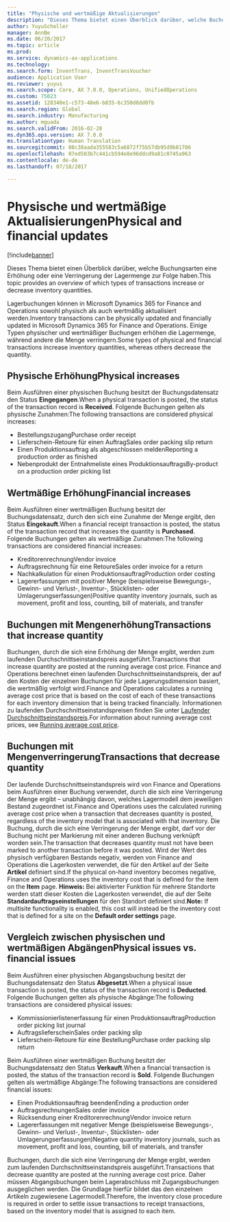 ```yaml
---
title: "Physische und wertmäßige Aktualisierungen"
description: "Dieses Thema bietet einen Überblick darüber, welche Buchungsarten eine Erhöhung oder eine Verringerung der Lagermenge zur Folge haben."
author: YuyuScheller
manager: AnnBe
ms.date: 06/20/2017
ms.topic: article
ms.prod: 
ms.service: dynamics-ax-applications
ms.technology: 
ms.search.form: InventTrans, InventTransVoucher
audience: Application User
ms.reviewer: yuyus
ms.search.scope: Core, AX 7.0.0, Operations, UnifiedOperations
ms.custom: 75023
ms.assetid: 128340e1-c573-48e6-b835-6c350d8dd0fb
ms.search.region: Global
ms.search.industry: Manufacturing
ms.author: mguada
ms.search.validFrom: 2016-02-28
ms.dyn365.ops.version: AX 7.0.0
ms.translationtype: Human Translation
ms.sourcegitcommit: 08c38aada355583c5a6872f75b57db95d9b81786
ms.openlocfilehash: 07ed503b7c441cb594e8e96ddcd9a81c0745a963
ms.contentlocale: de-de
ms.lasthandoff: 07/18/2017

---
```


# <a name="physical-and-financial-updates"></a><span data-ttu-id="6800f-103">Physische und wertmäßige Aktualisierungen</span><span class="sxs-lookup"><span data-stu-id="6800f-103">Physical and financial updates</span></span>

[!include[banner](../includes/banner.md)]


<span data-ttu-id="6800f-104">Dieses Thema bietet einen Überblick darüber, welche Buchungsarten eine Erhöhung oder eine Verringerung der Lagermenge zur Folge haben.</span><span class="sxs-lookup"><span data-stu-id="6800f-104">This topic provides an overview of which types of transactions increase or decrease inventory quantities.</span></span> 

<span data-ttu-id="6800f-105">Lagerbuchungen können in Microsoft Dynamics 365 for Finance and Operations sowohl physisch als auch wertmäßig aktualisiert werden.</span><span class="sxs-lookup"><span data-stu-id="6800f-105">Inventory transactions can be physically updated and financially updated in Microsoft Dynamics 365 for Finance and Operations.</span></span> <span data-ttu-id="6800f-106">Einige Typen physischer und wertmäßiger Buchungen erhöhen die Lagermenge, während andere die Menge verringern.</span><span class="sxs-lookup"><span data-stu-id="6800f-106">Some types of physical and financial transactions increase inventory quantities, whereas others decrease the quantity.</span></span>

## <a name="physical-increases"></a><span data-ttu-id="6800f-107">Physische Erhöhung</span><span class="sxs-lookup"><span data-stu-id="6800f-107">Physical increases</span></span>
<span data-ttu-id="6800f-108">Beim Ausführen einer physischen Buchung besitzt der Buchungsdatensatz den Status **Eingegangen**.</span><span class="sxs-lookup"><span data-stu-id="6800f-108">When a physical transaction is posted, the status of the transaction record is **Received**.</span></span> <span data-ttu-id="6800f-109">Folgende Buchungen gelten als physische Zunahmen:</span><span class="sxs-lookup"><span data-stu-id="6800f-109">The following transactions are considered physical increases:</span></span>

-   <span data-ttu-id="6800f-110">Bestellungszugang</span><span class="sxs-lookup"><span data-stu-id="6800f-110">Purchase order receipt</span></span>
-   <span data-ttu-id="6800f-111">Lieferschein-Retoure für einen Auftrag</span><span class="sxs-lookup"><span data-stu-id="6800f-111">Sales order packing slip return</span></span>
-   <span data-ttu-id="6800f-112">Einen Produktionsauftrag als abgeschlossen melden</span><span class="sxs-lookup"><span data-stu-id="6800f-112">Reporting a production order as finished</span></span>
-   <span data-ttu-id="6800f-113">Nebenprodukt der Entnahmeliste eines Produktionsauftrags</span><span class="sxs-lookup"><span data-stu-id="6800f-113">By-product on a production order picking list</span></span>

## <a name="financial-increases"></a><span data-ttu-id="6800f-114">Wertmäßige Erhöhung</span><span class="sxs-lookup"><span data-stu-id="6800f-114">Financial increases</span></span>
<span data-ttu-id="6800f-115">Beim Ausführen einer wertmäßigen Buchung besitzt der Buchungsdatensatz, durch den sich eine Zunahme der Menge ergibt, den Status **Eingekauft**.</span><span class="sxs-lookup"><span data-stu-id="6800f-115">When a financial receipt transaction is posted, the status of the transaction record that increases the quantity is **Purchased**.</span></span> <span data-ttu-id="6800f-116">Folgende Buchungen gelten als wertmäßige Zunahmen:</span><span class="sxs-lookup"><span data-stu-id="6800f-116">The following transactions are considered financial increases:</span></span>

-   <span data-ttu-id="6800f-117">Kreditorenrechnung</span><span class="sxs-lookup"><span data-stu-id="6800f-117">Vendor invoice</span></span>
-   <span data-ttu-id="6800f-118">Auftragsrechnung für eine Retoure</span><span class="sxs-lookup"><span data-stu-id="6800f-118">Sales order invoice for a return</span></span>
-   <span data-ttu-id="6800f-119">Nachkalkulation für einen Produktionsauftrag</span><span class="sxs-lookup"><span data-stu-id="6800f-119">Production order costing</span></span>
-   <span data-ttu-id="6800f-120">Lagererfassungen mit positiver Menge (beispielsweise Bewegungs-, Gewinn- und Verlust-, Inventur-, Stücklisten- oder Umlagerungserfassungen)</span><span class="sxs-lookup"><span data-stu-id="6800f-120">Positive quantity inventory journals, such as movement, profit and loss, counting, bill of materials, and transfer</span></span>

## <a name="transactions-that-increase-quantity"></a><span data-ttu-id="6800f-121">Buchungen mit Mengenerhöhung</span><span class="sxs-lookup"><span data-stu-id="6800f-121">Transactions that increase quantity</span></span>
<span data-ttu-id="6800f-122">Buchungen, durch die sich eine Erhöhung der Menge ergibt, werden zum laufenden Durchschnittseinstandspreis ausgeführt.</span><span class="sxs-lookup"><span data-stu-id="6800f-122">Transactions that increase quantity are posted at the running average cost price.</span></span> <span data-ttu-id="6800f-123">Finance and Operations berechnet einen laufenden Durchschnittseinstandspreis, der auf den Kosten der einzelnen Buchungen für jede Lagerungsdimension basiert, die wertmäßig verfolgt wird.</span><span class="sxs-lookup"><span data-stu-id="6800f-123">Finance and Operations calculates a running average cost price that is based on the cost of each of these transactions for each inventory dimension that is being tracked financially.</span></span> <span data-ttu-id="6800f-124">Informationen zu laufenden Durchschnittseinstandspreisen finden Sie unter [Laufender Durchschnittseinstandspreis](running-average-cost-price.md).</span><span class="sxs-lookup"><span data-stu-id="6800f-124">For information about running average cost prices, see [Running average cost price](running-average-cost-price.md).</span></span>

## <a name="transactions-that-decrease-quantity"></a><span data-ttu-id="6800f-125">Buchungen mit Mengenverringerung</span><span class="sxs-lookup"><span data-stu-id="6800f-125">Transactions that decrease quantity</span></span>
<span data-ttu-id="6800f-126">Der laufende Durchschnittseinstandspreis wird von Finance and Operations beim Ausführen einer Buchung verwendet, durch die sich eine Verringerung der Menge ergibt – unabhängig davon, welches Lagermodell dem jeweiligen Bestand zugeordnet ist.</span><span class="sxs-lookup"><span data-stu-id="6800f-126">Finance and Operations uses the calculated running average cost price when a transaction that decreases quantity is posted, regardless of the inventory model that is associated with that inventory.</span></span> <span data-ttu-id="6800f-127">Die Buchung, durch die sich eine Verringerung der Menge ergibt, darf vor der Buchung nicht per Markierung mit einer anderen Buchung verknüpft worden sein.</span><span class="sxs-lookup"><span data-stu-id="6800f-127">The transaction that decreases quantity must not have been marked to another transaction before it was posted.</span></span> <span data-ttu-id="6800f-128">Wird der Wert des physisch verfügbaren Bestands negativ, werden von Finance and Operations die Lagerkosten verwendet, die für den Artikel auf der Seite **Artikel** definiert sind.</span><span class="sxs-lookup"><span data-stu-id="6800f-128">If the physical on-hand inventory becomes negative, Finance and Operations uses the inventory cost that is defined for the item on the **Item** page.</span></span> <span data-ttu-id="6800f-129">**Hinweis:** Bei aktivierter Funktion für mehrere Standorte werden statt dieser Kosten die Lagerkosten verwendet, die auf der Seite **Standardauftragseinstellungen** für den Standort definiert sind.</span><span class="sxs-lookup"><span data-stu-id="6800f-129">**Note:** If multisite functionality is enabled, this cost will instead be the inventory cost that is defined for a site on the **Default order settings** page.</span></span>

## <a name="physical-issues-vs-financial-issues"></a><span data-ttu-id="6800f-130">Vergleich zwischen physischen und wertmäßigen Abgängen</span><span class="sxs-lookup"><span data-stu-id="6800f-130">Physical issues vs. financial issues</span></span>
<span data-ttu-id="6800f-131">Beim Ausführen einer physischen Abgangsbuchung besitzt der Buchungsdatensatz den Status **Abgesetzt**.</span><span class="sxs-lookup"><span data-stu-id="6800f-131">When a physical issue transaction is posted, the status of the transaction record is **Deducted**.</span></span> <span data-ttu-id="6800f-132">Folgende Buchungen gelten als physische Abgänge:</span><span class="sxs-lookup"><span data-stu-id="6800f-132">The following transactions are considered physical issues:</span></span>

-   <span data-ttu-id="6800f-133">Kommissionierlistenerfassung für einen Produktionsauftrag</span><span class="sxs-lookup"><span data-stu-id="6800f-133">Production order picking list journal</span></span>
-   <span data-ttu-id="6800f-134">Auftragslieferschein</span><span class="sxs-lookup"><span data-stu-id="6800f-134">Sales order packing slip</span></span>
-   <span data-ttu-id="6800f-135">Lieferschein-Retoure für eine Bestellung</span><span class="sxs-lookup"><span data-stu-id="6800f-135">Purchase order packing slip return</span></span>

<span data-ttu-id="6800f-136">Beim Ausführen einer wertmäßigen Buchung besitzt der Buchungsdatensatz den Status **Verkauft**.</span><span class="sxs-lookup"><span data-stu-id="6800f-136">When a financial transaction is posted, the status of the transaction record is **Sold**.</span></span> <span data-ttu-id="6800f-137">Folgende Buchungen gelten als wertmäßige Abgänge:</span><span class="sxs-lookup"><span data-stu-id="6800f-137">The following transactions are considered financial issues:</span></span>

-   <span data-ttu-id="6800f-138">Einen Produktionsauftrag beenden</span><span class="sxs-lookup"><span data-stu-id="6800f-138">Ending a production order</span></span>
-   <span data-ttu-id="6800f-139">Auftragsrechnungen</span><span class="sxs-lookup"><span data-stu-id="6800f-139">Sales order invoice</span></span>
-   <span data-ttu-id="6800f-140">Rücksendung einer Kreditorenrechnung</span><span class="sxs-lookup"><span data-stu-id="6800f-140">Vendor invoice return</span></span>
-   <span data-ttu-id="6800f-141">Lagererfassungen mit negativer Menge (beispielsweise Bewegungs-, Gewinn- und Verlust-, Inventur-, Stücklisten- oder Umlagerungserfassungen)</span><span class="sxs-lookup"><span data-stu-id="6800f-141">Negative quantity inventory journals, such as movement, profit and loss, counting, bill of materials, and transfer</span></span>

<span data-ttu-id="6800f-142">Buchungen, durch die sich eine Verringerung der Menge ergibt, werden zum laufenden Durchschnittseinstandspreis ausgeführt.</span><span class="sxs-lookup"><span data-stu-id="6800f-142">Transactions that decrease quantity are posted at the running average cost price.</span></span> <span data-ttu-id="6800f-143">Daher müssen Abgangsbuchungen beim Lagerabschluss mit Zugangsbuchungen ausgeglichen werden. Die Grundlage hierfür bildet das den einzelnen Artikeln zugewiesene Lagermodell.</span><span class="sxs-lookup"><span data-stu-id="6800f-143">Therefore, the inventory close procedure is required in order to settle issue transactions to receipt transactions, based on the inventory model that is assigned to each item.</span></span>




